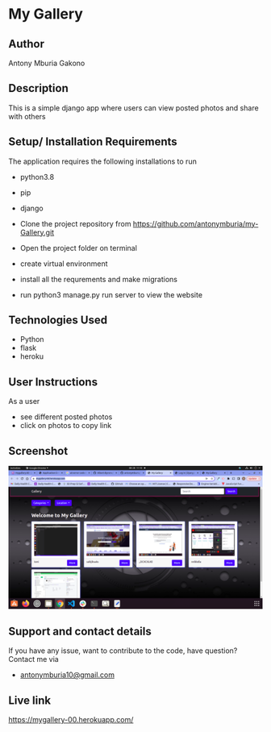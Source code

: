 # My Gallery


## Author
Antony Mburia Gakono

## Description 
This is a simple django app where users can view posted photos and share with others
## Setup/ Installation Requirements
The application requires the following installations to run
* python3.8
* pip
* django

* Clone the project repository from https://github.com/antonymburia/my-Gallery.git
* Open the project folder on terminal
* create virtual environment
* install all the requrements and make migrations
* run python3 manage.py run server to view the website
## Technologies Used
* Python 
* flask
* heroku
## User Instructions 
As a user
* see different posted photos
* click on photos to copy link

## Screenshot
<img src="media/images/Screenshot from 2022-03-28 11-10-41.png" alt="">




## Support and contact details 
If you have any issue, want to contribute to the code, have question?
Contact me via
* antonymburia10@gmail.com

## Live link
https://mygallery-00.herokuapp.com/